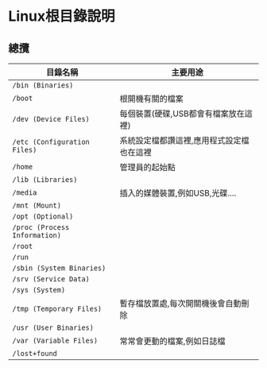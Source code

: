 # Linux根目錄說明
## 總攬

|目錄名稱|主要用途|
|-----|-----|
|`/bin (Binaries)`||
|`/boot`|根開機有關的檔案|
|`/dev (Device Files)`|每個裝置(硬碟,USB都會有檔案放在這裡)|
|`/etc (Configuration Files)`|系統設定檔都讚這裡,應用程式設定檔也在這裡|
|`/home`|管理員的起始點|
|`/lib (Libraries)`||
|`/media`|插入的媒體裝置,例如USB,光碟....|
|`/mnt (Mount)`||
|`/opt (Optional)`||
|`/proc (Process Information)`||
|`/root`||
|`/run`||
|`/sbin (System Binaries)`||
|`/srv (Service Data)`||
|`/sys (System)`||
|`/tmp (Temporary Files)`|暫存檔放置處,每次開關機後會自動刪除|
|`/usr (User Binaries)`||
|`/var (Variable Files)`|常常會更動的檔案,例如日誌檔|
|`/lost+found`||

